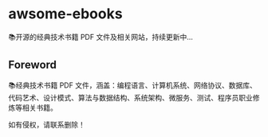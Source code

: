 # awsome-ebooks
📚开源的经典技术书籍 PDF 文件及相关网站，持续更新中...

## Foreword
📚经典技术书籍 PDF 文件，涵盖：编程语言、计算机系统、网络协议、数据库、代码艺术、设计模式、算法与数据结构、系统架构、微服务、测试、程序员职业修炼等相关书籍。

如有侵权，请联系删除！
